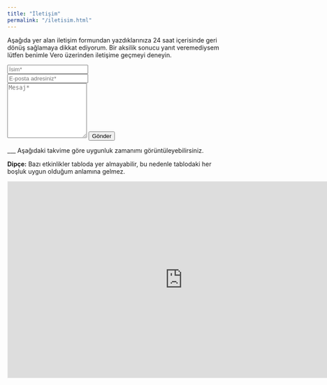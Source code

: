 ```yaml
---
title: "İletişim"
permalink: "/iletisim.html"
---
```


<form action="https://formspree.io/f/tolgaaltas@yandex.com.tr" method="POST">    
<p class="mb-4">Aşağıda yer alan iletişim formundan yazdıklarınıza 24 saat içerisinde geri dönüş sağlamaya dikkat ediyorum. Bir aksilik sonucu yanıt veremediysem lütfen benimle Vero üzerinden iletişime geçmeyi deneyin.</p>
<div class="form-group row">
<div class="col-md-6">
<input class="form-control" type="text" name="name" placeholder="İsim*" required>
</div>
<div class="col-md-6">
<input class="form-control" type="email" name="_replyto" placeholder="E-posta adresiniz*" required>
</div>
</div>
<textarea rows="8" class="form-control mb-3" name="message" placeholder="Mesaj*" required></textarea>    
<input class="btn btn-success" type="submit" value="Gönder">
</form>
___
Aşağıdaki takvime göre uygunluk zamanımı görüntüleyebilirsiniz.

**Dipçe:** Bazı etkinlikler tabloda yer almayabilir, bu nedenle tablodaki her boşluk uygun olduğum anlamına gelmez.

<iframe src="https://calendar.yandex.com/embed/week?&layer_ids=11648673&tz_id=Europe/Istanbul&layer_names=My events" width="800" height="450" frameborder="0" style="border: 1px solid #eee"></iframe>
